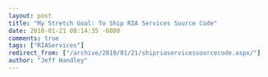 ```yaml
---
layout: post
title: "My Stretch Goal: To Ship RIA Services Source Code"
date: 2010-01-21 08:14:35 -0800
comments: true
tags: ["RIAServices"]
redirect_from: ["/archive/2010/01/21/shipriaservicessourcecode.aspx/"]
author: "Jeff Handley"
---
```


